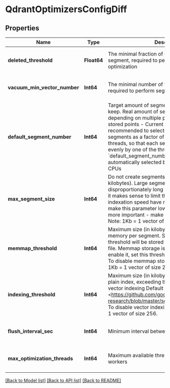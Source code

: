 # QdrantOptimizersConfigDiff


## Properties
Name | Type | Description | Notes
------------ | ------------- | ------------- | -------------
**deleted_threshold** | **Float64** | The minimal fraction of deleted vectors in a segment, required to perform segment optimization | [optional] [default to nothing]
**vacuum_min_vector_number** | **Int64** | The minimal number of vectors in a segment, required to perform segment optimization | [optional] [default to nothing]
**default_segment_number** | **Int64** | Target amount of segments optimizer will try to keep. Real amount of segments may vary depending on multiple parameters: - Amount of stored points - Current write RPS  It is recommended to select default number of segments as a factor of the number of search threads, so that each segment would be handled evenly by one of the threads If &#x60;default_segment_number &#x3D; 0&#x60;, will be automatically selected by the number of available CPUs | [optional] [default to nothing]
**max_segment_size** | **Int64** | Do not create segments larger this size (in kilobytes). Large segments might require disproportionately long indexation times, therefore it makes sense to limit the size of segments.  If indexation speed have more priority for your - make this parameter lower. If search speed is more important - make this parameter higher. Note: 1Kb &#x3D; 1 vector of size 256 | [optional] [default to nothing]
**memmap_threshold** | **Int64** | Maximum size (in kilobytes) of vectors to store in-memory per segment. Segments larger than this threshold will be stored as read-only memmaped file.  Memmap storage is disabled by default, to enable it, set this threshold to a reasonable value.  To disable memmap storage, set this to &#x60;0&#x60;.  Note: 1Kb &#x3D; 1 vector of size 256 | [optional] [default to nothing]
**indexing_threshold** | **Int64** | Maximum size (in kilobytes) of vectors allowed for plain index, exceeding this threshold will enable vector indexing  Default value is 20,000, based on &lt;https://github.com/google-research/google-research/blob/master/scann/docs/algorithms.md&gt;.  To disable vector indexing, set to &#x60;0&#x60;.  Note: 1kB &#x3D; 1 vector of size 256. | [optional] [default to nothing]
**flush_interval_sec** | **Int64** | Minimum interval between forced flushes. | [optional] [default to nothing]
**max_optimization_threads** | **Int64** | Maximum available threads for optimization workers | [optional] [default to nothing]


[[Back to Model list]](../README.md#models) [[Back to API list]](../README.md#api-endpoints) [[Back to README]](../README.md)


